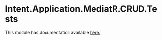 # Intent.Application.MediatR.CRUD.Tests

This module has documentation available [here.](https://docs.intentarchitect.com/articles/modules-dotnet/intent-application-mediatr-crud-tests/intent-application-mediatr-crud-tests.html)